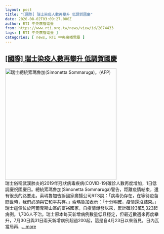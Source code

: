 ```yaml
---
layout: post
title: "[國際] 瑞士染疫人數再攀升 低調賀國慶"
date: 2020-08-02T03:09:27.000Z
author: RTI 中央廣播電臺
from: https://www.rti.org.tw/news/view/id/2074433
tags: [ RTI 中央廣播電臺 ]
categories: [ news, RTI 中央廣播電臺 ]
---
```

<!--1596337767000-->
[[國際] 瑞士染疫人數再攀升 低調賀國慶](https://www.rti.org.tw/news/view/id/2074433)
------

<div>
<img src="https://static.rti.org.tw/assets/thumbnails/2020/05/28/c873d42622dad28af2f5076814faeca4.jpg" width="360" alt="瑞士總統索瑪魯加(Simonetta Sommaruga)。(AFP)" title="瑞士總統索瑪魯加(Simonetta Sommaruga)。(AFP)"><br>瑞士俗稱武漢肺炎的2019年冠狀病毒疾病(COVID-19)確診人數再度增加，1日低調慶祝國慶日。總統索瑪魯加(Simonetta Sommaruga)警告，距離疫情結束，還有很長的路要走。索瑪魯加告訴國家廣播公司RTS說：「病毒仍存在，在等待疫苗問世時，我們必須與它和平共存。」索瑪魯加表示：「十分明確，疫情還沒結束。」瑞士這個位於阿爾卑斯山區的富裕國家，自疫情爆發以來，累計確診3萬5,323起病例，1,706人不治。瑞士原本每天新增病例數量低且穩定，但最近數週來再度攀升，7月30日與31日兩天新增病例超過200起，這是自4月23日以來首見。日內瓦當局再...<a target="_blank" href="https://www.rti.org.tw/news/view/id/2074433">...more</a>
</div>
